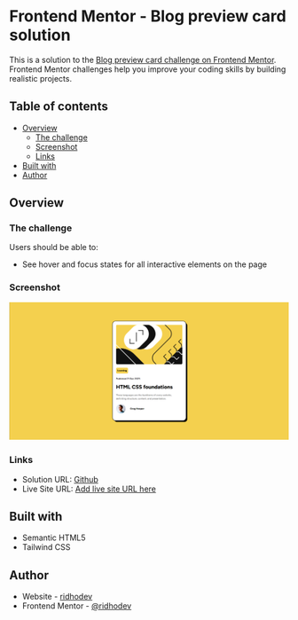 # Frontend Mentor - Blog preview card solution

This is a solution to the [Blog preview card challenge on Frontend Mentor](https://www.frontendmentor.io/challenges/blog-preview-card-ckPaj01IcS). Frontend Mentor challenges help you improve your coding skills by building realistic projects.

## Table of contents

- [Overview](#overview)
  - [The challenge](#the-challenge)
  - [Screenshot](#screenshot)
  - [Links](#links)
- [Built with](#built-with)
- [Author](#author)

## Overview

### The challenge

Users should be able to:

- See hover and focus states for all interactive elements on the page

### Screenshot

![Preview](./assets/images/screenshot.png)

### Links

- Solution URL: [Github](https://github.com/ridhoriky/blog-preview-card-challenge)
- Live Site URL: [Add live site URL here](https://your-live-site-url.com)

## Built with

- Semantic HTML5
- Tailwind CSS

## Author

- Website - [ridhodev](https://www.ridhodev.com)
- Frontend Mentor - [@ridhodev](https://www.frontendmentor.io/profile/ridhoriky)
